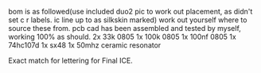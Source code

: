 bom is as followed(use included duo2 pic to work out placement, as didn't set c r labels. ic line up to as silkskin marked)
work out yourself where to source these from. pcb cad has been assembled and tested by myself, working 100% as should.
2x 33k 0805
1x 100k 0805
1x 100nf 0805
1x 74hc107d
1x sx48
1x 50mhz ceramic resonator

Exact match for lettering for Final ICE.
